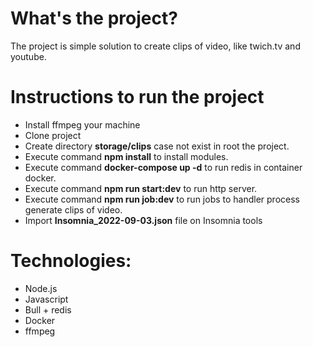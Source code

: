 # What's the project?

The project is simple solution to create clips of video, like twich.tv and youtube.

# Instructions to run the project

- Install ffmpeg your machine
- Clone project
- Create directory **storage/clips** case not exist in root the project.
- Execute command **npm install** to install modules.
- Execute command **docker-compose up -d** to run redis in container docker.
- Execute command **npm run start:dev** to run http server.
- Execute command **npm run job:dev** to run jobs to handler process generate clips of video.
- Import **Insomnia_2022-09-03.json** file on Insomnia tools

# Technologies:

- Node.js
- Javascript
- Bull + redis
- Docker
- ffmpeg
